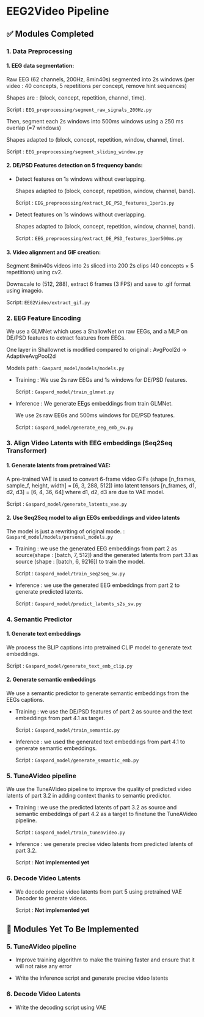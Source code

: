 # EEG2Video Pipeline 
## ✅ Modules Completed
### 1. Data Preprocessing
#### 1. EEG data segmentation:

Raw EEG (62 channels, 200Hz, 8min40s) segmented into 2s windows (per video : 40 concepts, 5 repetitions per concept, remove hint sequences)

Shapes are : (block, concept, repetition, channel, time).

Script : `EEG_preprocessing/segment_raw_signals_200Hz.py`

Then, segment each 2s windows into 500ms windows using a 250 ms overlap (=7 windows)

Shapes adapted to (block, concept, repetition, window, channel, time).

Script : `EEG_preprocessing/segment_sliding_window.py`

#### 2. DE/PSD Features detection on 5 frequency bands:
- Detect features on 1s windows without overlapping.

    Shapes adapted to (block, concept, repetition, window, channel, band).

    Script : `EEG_preprocessing/extract_DE_PSD_features_1per1s.py`

- Detect features on 1s windows without overlapping.

    Shapes adapted to (block, concept, repetition, window, channel, band).

    Script : `EEG_preprocessing/extract_DE_PSD_features_1per500ms.py`

#### 3. Video alignment and GIF creation:

Segment 8min40s videos into 2s sliced into 200 2s clips (40 concepts × 5 repetitions) using cv2.

Downscale to (512, 288), extract 6 frames (3 FPS) and save to .gif format using imageio.

Script: `EEG2Video/extract_gif.py`


### 2. EEG Feature Encoding
We use a GLMNet which uses a ShallowNet on raw EEGs, and a MLP on DE/PSD features to extract features from EEGs.

One layer in Shallownet is modified compared to original : AvgPool2d -> AdaptiveAvgPool2d

Models path : `Gaspard_model/models/models.py` 

- Training :  We use 2s raw EEGs and 1s windows for DE/PSD features.

    Script : `Gaspard_model/train_glmnet.py`

- Inference : We generate EEgs embeddings from train GLMNet.

    We use 2s raw EEGs and 500ms windows for DE/PSD features.

    Script : `Gaspard_model/generate_eeg_emb_sw.py`

### 3. Align Video Latents with EEG embeddings (Seq2Seq Transformer)
#### 1. Generate latents from pretrained VAE:

A pre-trained VAE is used to convert 6-frame video GIFs (shape [n_frames, sample_f, height, width] = [6, 3, 288, 512]) into latent tensors [n_frames, d1, d2, d3] = [6, 4, 36, 64] where d1, d2, d3 are due to VAE model.

Script : `Gaspard_model/generate_latents_vae.py`

#### 2. Use Seq2Seq model to align EEGs embeddings and video latents

The model is just a rewriting of original mode. : `Gaspard_model/models/personal_models.py`

- Training : we use the generated EEG embeddings from part 2 as source(shape : [batch, 7, 512]) and the generated latents from part 3.1 as source (shape : [batch, 6, 9216]) to train the model.
    
    Script : `Gaspard_model/train_seq2seq_sw.py`

- Inference : we use the generated EEG embeddings from part 2 to generate predicted latents.

    Script : `Gaspard_model/predict_latents_s2s_sw.py`

### 4. Semantic Predictor

#### 1. Generate text embeddings
We process the BLIP captions into pretrained CLIP model to generate text embeddings.

Script : `Gaspard_model/generate_text_emb_clip.py`

#### 2. Generate semantic embeddings

We use a semantic predictor to generate semantic embeddings from the EEGs captions.

- Training : we use the DE/PSD features of part 2 as source and the text embeddings from part 4.1 as target.

    Script : `Gaspard_model/train_semantic.py`

- Inference : we used the generated text embeddings from part 4.1 to generate semantic embeddings.

    Script : `Gaspard_model/generate_semantic_emb.py`

### 5. TuneAVideo pipeline

We use the TuneAVideo pipeline to improve the quality of predicted video latents of part 3.2 in adding context thanks to semantic predictor.

- Training : we use the predicted latents of part 3.2 as source and semantic embeddings of part 4.2 as a target to finetune the TuneAVideo pipeline.

    Script : `Gaspard_model/train_tuneavideo.py`

- Inference : we generate precise video latents from predicted latents of part 3.2.

    Script : **Not implemented yet**

### 6. Decode Video Latents

- We decode precise video latents from part 5 using pretrained VAE Decoder to generate videos.

    Script : **Not implemented yet**

## 🔴 Modules Yet To Be Implemented

### 5. TuneAVideo pipeline

- Improve training algorithm to make the training faster and ensure that it will not raise any error

- Write the inference script and generate precise video latents

### 6. Decode Video Latents

- Write the decoding script using VAE
